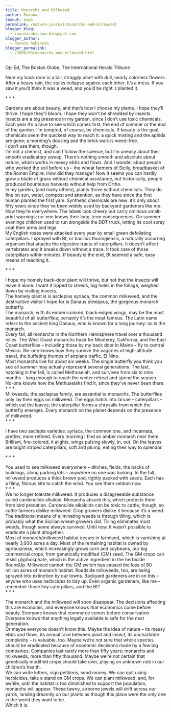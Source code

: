 ```yaml
---
title: Monarchs and Milkweed
author: Roxana
layout: page
permalink: /nature-journal/monarchs-and-milkweed/
blogger_blog:
  - roxanarobinson.blogspot.com
blogger_author:
  - Roxana Robinson
blogger_permalink:
  - /2006/09/monarchs-and-milkweed.html
---
```

Op-Ed, The Boston Globe, The International Herald Tribune

Near my back door is a tall, straggly plant with dull, nearly colorless flowers. After a heavy rain, the stalks collapse against each other. It’s a mess. If you saw it you’d think it was a weed, and you’d be right. I planted it.

\* \* *

Gardens are about beauty, and that’s how I choose my plants. I hope they’ll thrive. I hope they’ll bloom. I hope they won’t be shredded by insects.  
Insects are a big presence in my garden, since I don’t use toxic chemicals. Each year it’s a race to see which comes first, the end of summer or the end of the garden. I’m tempted, of course, by chemicals. If beauty is the goal, chemicals seem the quickest way to reach it: a quick misting and the aphids are gone; a morning’s dousing and the brick walk is weed-free.  
I don’t use them, though.  
I’m not a chemist, and can’t follow the science, but I’m uneasy about their smooth eradicatory sweep. There’s nothing smooth and absolute about nature, which works in messy ebbs and flows. And I wonder about people who worked the soil before us &#8211; the wheat farmers of Sicily, breadbasket of the Roman Empire. How did they manage? Now it seems you can hardly grow a blade of grass without chemical assistance, but historically, people produced bounteous harvests without help from Ortho.  
In my garden, (and many others), plants thrive without chemicals. They do fine on sun, water, compost and attention, as they have since the first human planted the first yam. Synthetic chemicals are new: it’s only about fifty years since they’ve been widely used by backyard gardeners like me. Now they’re everywhere. The labels look cheery but carry ominous small-print warnings: no-one knows their long-term consequences. On summer evenings children used to run alongside the DDT truck, letting its cool spray coat their arms and legs.  
My English roses were attacked every year by small green defoliating caterpillars. I sprayed with Bt, or bacillus thuringiensis, a naturally occurring organism that attacks the digestive tracts of caterpillars. It doesn’t affect vertebrates and it breaks down without a trace. It took care of those caterpillars within minutes. If beauty is the end, Bt seemed a safe, easy means of reaching it.

\* \* *

I hope my homely back-door plant will thrive, but not that the insects will leave it alone. I want it ripped to shreds, big holes in the foliage, weighed down by visiting insects.  
The homely plant is is asclepius syriaca, the common milkweed, and the destructive visitor I hope for is Danaus plexippus, the gorgeous monarch butterfly.  
The monarch, with its ember-colored, black-edged wings, may be the most beautiful of all butterflies; certainly it’s the most famous. The Latin name refers to the ancient king Danaus, who is known for a long journey: so is the monarch.  
Every fall, all monarchs in the Northern Hemisphere travel over a thousand miles. The West Coast monarchs head for Monterey, California, and the East Coast butterflies – including those by my back door in Maine – fly to central Mexico. No-one knows how they survive the vagaries of high-altitude travel, the buffeting thumps of airplane traffic, El Nino.  
Most monarchs live for about six weeks. The single butterfly you think you see all summer may actually represent several generations. The last, hatching in the fall, is called Methuselah, and survives from six to nine months – long enough to reach the winter retreat and spend the season. No-one knows how the Methuselahs find it, since they’ve never been there.  
\* \* *  
Milkweeds, the asclepias family, are essential to monarchs. The butterflies only lay their eggs on milkweed. The eggs hatch into larvae &#8211; caterpillars – which eat the leaves; the caterpillar forms a chrysalis from which the butterfly emerges. Every monarch on the planet depends on the presence of milkweed.  
\* \* *

I have two asclepia varieties: syriaca, the common one, and incarnata, prettier, more refined. Every morning I find an amber monarch near them. Brilliant, fire-colored, it alights, wings pulsing slowly, in, out. On the leaves are bright striped caterpillars, soft and plump, eating their way to splendor.

\* \* *

You used to see milkweed everywhere – ditches, fields, the backs of buildings, along parking lots – anywhere no one was looking. In the fall, milkweed produces a thick brown pod, tightly packed with seeds. Each has a filmy, fibrous kite to catch the wind. You see them seldom now.  
\* \* *  
We no longer tolerate milkweed. It produces a disagreeable substance called cardenolide alkaloid. Monarchs absorb this, which protects them from bird predation. Cardenolide alkaloids can be toxic to cattle, though, so cattle farmers dislike milkweed. Crop growers dislike it because it’s a weed. The traditional means of eliminating weeds is through tilling, which is probably what the Sicilian wheat-growers did. Tilling eliminates most weeds, though some always survived. Until now, it wasn’t possible to eradicate a plant altogether.  
Most of monarch/milkweed habitat occurs in farmland, which is vanishing at nearly 3,000 acres a day. Most of the remaining habitat is owned by agribusiness, which increasingly grows corn and soybeans, our big commercial crops, from genetically modified (GM) seed. The GM crops can resist glyphosphate, which is the active ingredient in the herbicide RoundUp. Milkweed cannot: the GM switch has caused the loss of 80 million acres of monarch habitat. Roadside milkweeds, too, are being sprayed into extinction by our towns. Backyard gardeners are in on this – anyone who uses herbicides to tidy up. Even organic gardeners, like me – remember those tiny caterpillars, and the Bt?  
\* \* *

The monarch and the milkweed will soon disappear. The decisions affecting this are economic, and everyone knows that economics come before beauty. Everyone knows that commerce comes before conservation. Everyone knows that anything legally available is safe for the next generation.  
Or maybe everyone doesn’t know this. Maybe the idea of nature – its messy ebbs and flows, its annual race between plant and insect, its unchartable complexity &#8211; is valuable, too. Maybe we’re not sure that whole species should be eradicated because of economic decisions made by a few big companies. Companies last rarely more than fifty years; monarchs and milkweeds, more than fifty thousand. Maybe we’re not certain that genetically modified crops should take over, playing an unknown role in our children’s health.  
We can write letters, sign petitions, send money. We can quit using herbicides, take a stand on GM crops. We can plant milkweed, and, for awhile, until the habitat is too diminished to support the population, monarchs will appear. These tawny, airborne jewels will drift across our yards, landing dreamily on our plants as though this place were the only one in the world they want to be.  
Which it is.